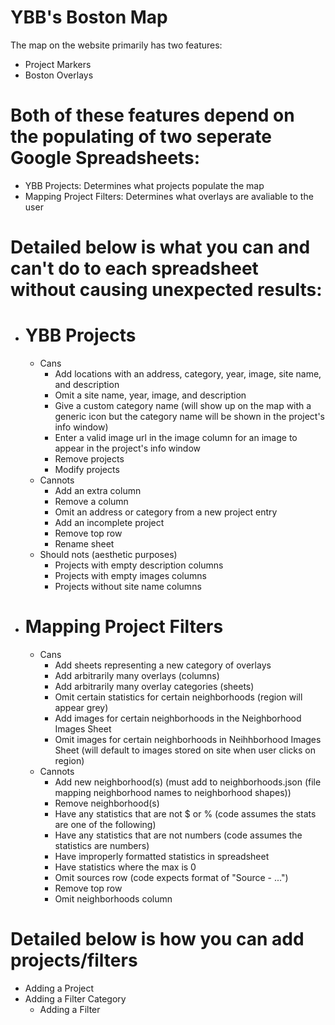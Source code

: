 # YBB's Boston Map

The map on the website primarily has two features:

- Project Markers
- Boston Overlays

# Both of these features depend on the populating of two seperate Google Spreadsheets:

- YBB Projects: Determines what projects populate the map
- Mapping Project Filters: Determines what overlays are avaliable to the user

# Detailed below is what you can and can't do to each spreadsheet without causing unexpected results:

- # YBB Projects

  - Cans
    - Add locations with an address, category, year, image, site name, and description
    - Omit a site name, year, image, and description
    - Give a custom category name (will show up on the map with a generic icon but the category name will be shown in the project's info window)
    - Enter a valid image url in the image column for an image to appear in the project's info window
    - Remove projects
    - Modify projects
  - Cannots
    - Add an extra column
    - Remove a column
    - Omit an address or category from a new project entry
    - Add an incomplete project
    - Remove top row
    - Rename sheet
  - Should nots (aesthetic purposes)
    - Projects with empty description columns
    - Projects with empty images columns
    - Projects without site name columns

- # Mapping Project Filters
  - Cans
    - Add sheets representing a new category of overlays
    - Add arbitrarily many overlays (columns)
    - Add arbitrarily many overlay categories (sheets)
    - Omit certain statistics for certain neighborhoods (region will appear grey)
    - Add images for certain neighborhoods in the Neighborhood Images Sheet
    - Omit images for certain neighborhoods in Neihhborhood Images Sheet (will default to images stored on site when user clicks on region)
  - Cannots
    - Add new neighborhood(s) (must add to neighborhoods.json (file mapping neighborhood names to neighborhood shapes))
    - Remove neighborhood(s)
    - Have any statistics that are not $ or % (code assumes the stats are one of the following)
    - Have any statistics that are not numbers (code assumes the statistics are numbers)
    - Have improperly formatted statistics in spreadsheet
    - Have statistics where the max is 0
    - Omit sources row (code expects format of "Source - ...")
    - Remove top row
    - Omit neighborhoods column

# Detailed below is how you can add projects/filters

- Adding a Project
- Adding a Filter Category
  - Adding a Filter
